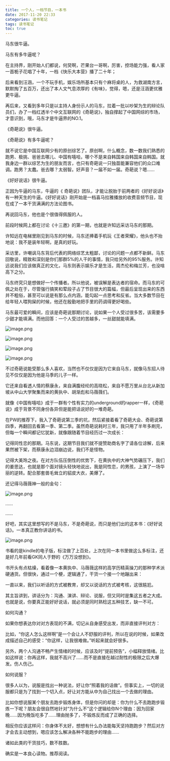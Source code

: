 ```yaml
---
title: 一个人，一档节目，一本书
date: 2017-11-20 22:33
categories: 读书笔记
tags: 读书笔记
toc: true
---
```

马东很牛逼。

马东有多牛逼呢？

在主持界，刚开始人们都说，何炅啊，芒果台一哥啊，厉害，控场能力强，看人家一首栀子花唱了十年，一档《快乐大本营》播了二十年；

后来看到汪涵，一个不玩手机，娱乐场所基本只有个麻将桌的人，为救湖南方言，默默掏了五百万，还出了本人文气息浓厚的《有味》，觉得，嗯，还是汪涵更优雅更牛逼。

再后来，又看到多年只是以主持人身份示人的马东，拉着一批以吵架为生的辩论队员们，办了一档红透半个中文互联网的《奇葩说》，独自撑起了中国网综的市场，才意识到，哦，马东才是牛逼界的NO.1。

《奇葩说》很牛逼。

《奇葩说》有多牛逼呢？

就不说它是中国互联网少有的原创综艺了。原创啊，什么概念，数一数我们熟悉的跑男、极挑、爸爸去哪儿、中国有嘻哈，哪个不是来自韩国来自韩国来自韩国。就我身边一群以综艺为生的朋友而言，也只有奇葩说一只独苗能兼容他们的众口难调。跑男？太蠢。爸去哪？太弱智。好声音？一届不如一届。奇葩说？嗯……

《好好说话》很牛逼。

正因为牛逼的马东，牛逼的《 奇葩说》团队，才能让脱胎于前两者的《好好说话》有一种天生的牛逼。《好好说话》刚开始是一档喜马拉雅播放的收费音频节目，现在成了一本干货满满的方法论图书。

再说回马东，他也是个很值得佩服的人。

前段时候网上都在讨论《十三邀》的第一期，也就是许知远采访马东的那期。

许知远在电梯里刚见到马东的时候，马东还捧着手机玩《王者荣耀》，他头也不抬地说：我不是装年轻啊，是真的好玩。

采访里，许嘲讽马东背后代表的网络综艺太粗鄙，讨论的问题一点都不新鲜。马东回敬说，精致和深刻是你们那群5%的人干的事情，我只给另外的95%服务。许知远说我们应该做真正的文化，马东则表示娱乐才是生活，周杰伦和梅兰芳，也没啥高下之分。

马东终究只是想做好一个传播者。所以他说，被误解是表达者的宿命。而马东的可佩之处在于，尽管强行搞笑和荤段子占了节目很大的篇幅，但最后呈现出来的东西并不粗俗，甚至可以说是有那么点内涵，能勾起一点思考和反省。当大多数节目在给年轻人喂狗屎的时候，他还在殷勤地把手里的药调得更好喝些。

马东最可爱的瞬间，应该是奇葩说那期讨论，说如果一个人受过很多苦，该需要多少甜才能填满。而他回答：一个人受过的苦越多，一丝甜就能填满。

![image.png](http://upload-images.jianshu.io/upload_images/29336-136c3af1f63e8445.png?imageMogr2/auto-orient/strip%7CimageView2/2/w/1240)

![image.png](http://upload-images.jianshu.io/upload_images/29336-de1c211bb6fc2482.png?imageMogr2/auto-orient/strip%7CimageView2/2/w/1240)

![image.png](http://upload-images.jianshu.io/upload_images/29336-a9d3e6f42a7d63de.png?imageMogr2/auto-orient/strip%7CimageView2/2/w/1240)

![image.png](http://upload-images.jianshu.io/upload_images/29336-81d3e178707ea30b.png?imageMogr2/auto-orient/strip%7CimageView2/2/w/1240)


不过奇葩说能受那么多人喜欢，当然也不仅仅是因为它来自马东，就像马东招人待见不仅仅是因为他是马季的儿子一样。

它还来自看透人情的蔡康永，来自满腹经纶的高晓松，来自不愿万里从台北从新加坡从中山大学聚集而来的黄执中、胡渐彪和马薇薇们。

就像《中国有嘻哈》成于一群有个性有实力的underground的rapper一样，《奇葩说》成于背景不同身份各异但是能把话说好的一堆奇葩。

在PW的推荐下，我入了奇葩说第三季的坑，然后紧接着看了奇葩大会、奇葩说第四季，再翻回去看第一季、第二季。虽然奇葩说耗时三年，我只用了半年多刷完，但每一个瞬间都记忆犹新，就像跟随着节目经历过一次成长：

记得同性恋的那期。马东说，这期节目我们就不提赞助商名字了请各位谅解，后来果然被下架，而蔡康永边泪崩边说，我们不是怪物。

记得大美玲之夜。在对方队伍压倒性的优势下，在黄执中的大神气势碾压下，我们的姜思达，也就是那个面对镜头轻快地说出，我是同性恋，的男孩，上演了一场华丽的逆转。配合那套兽毛耸立的貂皮大衣，美爆了。

还记得马薇薇神一般的金句：

![image.png](http://upload-images.jianshu.io/upload_images/29336-e5b47b5fabbb403e.png?imageMogr2/auto-orient/strip%7CimageView2/2/w/1240)

……

……

好吧，其实这里想写的不是马东，不是奇葩说，而只是他们出的这本书：《好好说话》。一本真正教你讲话的书。

![image.png](http://upload-images.jianshu.io/upload_images/29336-672da1527c6a0947.png?imageMogr2/auto-orient/strip%7CimageView2/2/w/1240)


书看的是kindle的电子版，标注做了上百处，上次在同一本书里做这么多标注，还是好几年前看GK同人于野的《万万没想到》。

书开头有点枯燥，看着像一本黄执中、马薇薇这样的高学历精英操刀的那种学术派硬通货。但很快，通过一个梗，逻辑通了，干货一个接一个地蹦出来：

一直以来，我们以听话的方式被教育，却又以说话的方式被考核，这很尴尬。

其主旨讲到，讲话分为：沟通、演讲、辩论、说服，但又同时是集这五者之大成。也就是说，你要真正能好好说话，就必须是同时熟稔这五种技艺，缺一不可。

如何沟通？

如果你想表达你对对方表现的不满，切记从自身感受出发，而非直接评判对方：

比如，“你这人怎么这样啊”是一个会让人不舒服的评判，所以在说的时候，如果改成描述自己的感受：“你这样，让我很难做。”听起来就会好很多。

另外，两个人沟通不畅产生情绪的时候，应该及时“提前预告”，小幅释放情绪。比如这样说：你再这样，我就不高兴了……而不是直接在越过耐性的极限之后大爆发。伤人伤己。

如何说服？

很多人以为，说服是找出一种说法，好让你“照着我的话做”。但事实上，一切的说服都只是为了找到一个切入点，好让对方能从中为自己找出一个去做的理由。

比如你想说服某个朋友去跑步锻炼身体，但是你问的却是：你为什么不去跑跑步锻炼一下呢？朋友会很自然地针对“为什么不”这个逻辑给你N个理由：因为回家晚……因为晚饭吃多了……理由抛多了，不锻炼反而成了正确的选择。

相反你应该这样问：你身体不太好，想想有什么办法能每天坚持跑跑步？然后对方才会去主动想到，嗯应该怎么解决各种不能跑步的理由……

诸如此类的干货技巧，数不胜数。

确实是一本良心读物。推荐阅读。
